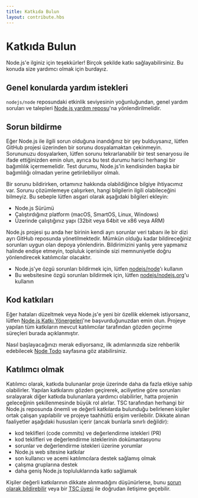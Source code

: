 ```yaml
---
title: Katkıda Bulun
layout: contribute.hbs
---
```


# Katkıda Bulun

Node.js'e ilginiz için teşekkürler! Birçok şekilde katkı sağlayabilirsiniz. Bu konuda size yardımcı olmak için burdayız.

## Genel konularda yardım istekleri

`nodejs/node` reposundaki etkinlik seviyesinin yoğunluğundan, genel yardım soruları ve talepleri [Node.js yardım reposu](https://github.com/nodejs/help/issues)'na yönlendirilmelidir.

## Sorun bildirme

Eğer Node.js ile ilgili sorun olduğuna inandığınız bir şey bulduysanız, lütfen GitHub projesi üzerinden bir sorunu dosyalamaktan çekinmeyin. Sorununuzu dosyalarken, lütfen sorunu tekrarlanabilir bir test senaryosu ile ifade ettiğinizden emin olun, ayrıca bu test durumu harici herhangi bir bağımlılık içermemelidir. Test durumu, Node.js'in kendisinden başka bir bağımlılığı olmadan yerine getirilebiliyor olmalı.

Bir sorunu bildirirken, ortamınız hakkında olabildiğince bilgiye ihtiyacımız var. Sorunu çözümlemeye çalışırken, hangi bilgilerin ilgili olabileceğini bilmeyiz. Bu sebeple lütfen asgari olarak aşağıdaki bilgileri ekleyin:

* Node.js Sürümü
* Çalıştırdığınız platform (macOS, SmartOS, Linux, Windows)
* Üzerinde çalıştığınız yapı (32bit veya 64bit ve x86 veya ARM)

Node.js projesi şu anda her birinin kendi ayrı sorunlar veri tabanı ile bir dizi ayrı GitHub reposunda yönetilmektedir. Mümkün olduğu kadar bildireceğiniz sorunları uygun olan depoya yönlendirin. Bildirimizini yanlış yere yapmanız halinde endişe etmeyin, topluluk içerisinde sizi memnuniyetle doğru yönlendirecek katılımcılar olacaktır.

* Node.js'ye özgü sorunları bildirmek için, lütfen [nodejs/node](https://github.com/nodejs/node)'ı kullanın
* Bu websitesine özgü sorunları bildirmek için, lütfen [nodejs/nodejs.org](https://github.com/nodejs/nodejs.org/issues)'u kullanın

## Kod katkıları

Eğer hataları düzeltmek veya Node.js'e yeni bir özellik eklemek istiyorsanız, lütfen [Node.js Katkı Yönergeleri](https://github.com/nodejs/node/blob/main/CONTRIBUTING.md/#pull-requests)'ne başvurduğunuzdan emin olun. Projeye yapılan tüm katkıların mevcut katılımcılar tarafından gözden geçirme süreçleri burada açıklanmıştır.

Nasıl başlayacağınızı merak ediyorsanız, ilk adımlarınızda size rehberlik edebilecek [Node Todo](https://www.nodetodo.org/) sayfasına göz atabilirsiniz.

## Katılımcı olmak

Katılımcı olarak, katkıda bulunanlar proje üzerinde daha da fazla etkiye sahip olabilirler. Yapılan katkılarını gözden geçirerek, aciliyetine göre sorunları sıralayarak diğer katkıda bulunanlara yardımcı olabilirler, hatta projenin geleceğinin şekillenmesinde büyük rol alırlar. TSC tarafından herhangi bir Node.js reposunda önemli ve değerli katkılarda bulunduğu belirlenen kişiler ortak çalışan yapılabilir ve projeye taahhütlü erişim verilebilir. Dikkate alınan faaliyetler aşağıdaki hususları içerir (ancak bunlarla sınırlı değildir):

* kod teklifleri (code commits) ve değerlendirme istekleri (PR)
* kod teklifleri ve değerlendirme isteklerinin dokümantasyonu
* sorunlar ve değerlendirme istekleri üzerine yorumlar
* Node.js web sitesine katkılar
* son kullanıcı ve acemi katılımcılara destek sağlamış olmak
* çalışma gruplarına destek
* daha geniş Node.js topluluklarında katkı sağlamak

Kişiler değerli katkılarının dikkate alınmadığını düşünürlerse, bunu [sorun olarak bildirebilir](https://github.com/nodejs/TSC/issues) veya bir [TSC üyesi](https://github.com/nodejs/node#tsc-technical-steering-committee) ile doğrudan iletişime geçebilir.

